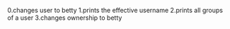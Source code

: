 0.changes user to betty
1.prints the effective username
2.prints all groups of a user
3.changes ownership to betty
